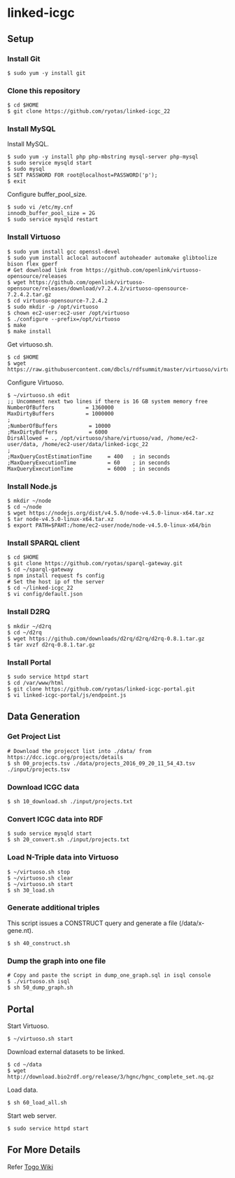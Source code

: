 linked-icgc
===========

## Setup

### Install Git
    $ sudo yum -y install git

### Clone this repository
    $ cd $HOME  
    $ git clone https://github.com/ryotas/linked-icgc_22

### Install MySQL 

Install MySQL.

    $ sudo yum -y install php php-mbstring mysql-server php-mysql
    $ sudo service mysqld start
    $ sudo mysql
    $ SET PASSWORD FOR root@localhost=PASSWORD('p');
    $ exit

Configure buffer_pool_size.

    $ sudo vi /etc/my.cnf
    innodb_buffer_pool_size = 2G
    $ sudo service mysqld restart

### Install Virtuoso

    $ sudo yum install gcc openssl-devel
    $ sudo yum install aclocal autoconf autoheader automake glibtoolize bison flex gperf 
    # Get download link from https://github.com/openlink/virtuoso-opensource/releases
    $ wget https://github.com/openlink/virtuoso-opensource/releases/download/v7.2.4.2/virtuoso-opensource-7.2.4.2.tar.gz
    $ cd virtuoso-opensource-7.2.4.2
    $ sudo mkdir -p /opt/virtuoso
    $ chown ec2-user:ec2-user /opt/virtuoso
    $ ./configure --prefix=/opt/virtuoso
    $ make
    $ make install

Get virtuoso.sh.

    $ cd $HOME
    $ wget https://raw.githubusercontent.com/dbcls/rdfsummit/master/virtuoso/virtuoso.sh

Configure Virtuoso.

    $ ~/virtuoso.sh edit
    ;; Uncomment next two lines if there is 16 GB system memory free
    NumberOfBuffers          = 1360000
    MaxDirtyBuffers          = 1000000
    ;
    ;NumberOfBuffers          = 10000
    ;MaxDirtyBuffers          = 6000
    DirsAllowed = ., /opt/virtuoso/share/virtuoso/vad, /home/ec2-user/data, /home/ec2-user/data/linked-icgc_22
    ;
    ;MaxQueryCostEstimationTime     = 400   ; in seconds
    ;MaxQueryExecutionTime          = 60    ; in seconds
    MaxQueryExecutionTime           = 6000  ; in seconds

### Install Node.js
    $ mkdir ~/node
    $ cd ~/node
    $ wget https://nodejs.org/dist/v4.5.0/node-v4.5.0-linux-x64.tar.xz
    $ tar node-v4.5.0-linux-x64.tar.xz
    $ export PATH=$PAHT:/home/ec2-user/node/node-v4.5.0-linux-x64/bin

### Install SPARQL client
    $ cd $HOME
    $ git clone https://github.com/ryotas/sparql-gateway.git
    $ cd ~/sparql-gateway
    $ npm install request fs config
    # Set the host ip of the server
    $ cd ~/linked-icgc_22
    $ vi config/default.json

### Install D2RQ
    $ mkdir ~/d2rq
    $ cd ~/d2rq
    $ wget https://github.com/downloads/d2rq/d2rq/d2rq-0.8.1.tar.gz
    $ tar xvzf d2rq-0.8.1.tar.gz

### Install Portal
    $ sudo service httpd start
    $ cd /var/www/html
    $ git clone https://github.com/ryotas/linked-icgc-portal.git
    $ vi linked-icgc-portal/js/endpoint.js

## Data Generation

### Get Project List
    # Download the projecct list into ./data/ from https://dcc.icgc.org/projects/details
    $ sh 00_projects.tsv ./data/projects_2016_09_20_11_54_43.tsv ./input/projects.tsv

### Download ICGC data  
    $ sh 10_download.sh ./input/projects.txt

### Convert ICGC data into RDF 

    $ sudo service mysqld start
    $ sh 20_convert.sh ./input/projects.txt

### Load N-Triple data into Virtuoso

    $ ~/virtuoso.sh stop
    $ ~/virtuoso.sh clear
    $ ~/virtuoso.sh start
    $ sh 30_load.sh

### Generate additional triples

This script issues a CONSTRUCT query and generate a file (/data/x-gene.nt).

    $ sh 40_construct.sh 
    
### Dump the graph into one file

    # Copy and paste the script in dump_one_graph.sql in isql console
    $ ./virtuoso.sh isql
    $ sh 50_dump_graph.sh

## Portal

Start Virtuoso.

    $ ~/virtuoso.sh start

Download external datasets to be linked.

    $ cd ~/data
    $ wget http://download.bio2rdf.org/release/3/hgnc/hgnc_complete_set.nq.gz

Load data.

    $ sh 60_load_all.sh

Start web server.

    $ sudo service httpd start

## For More Details

Refer [Togo Wiki](http://wiki.lifesciencedb.jp/mw/%E3%81%8C%E3%82%93%E3%82%B2%E3%83%8E%E3%83%A0#Linked_ICGC_.EF.BC.88.E3.83.87.E3.83.BC.E3.82.BF.E7.94.9F.E6.88.90.EF.BC.89.E3.81.AE.E6.89.8B.E9.A0.86)
